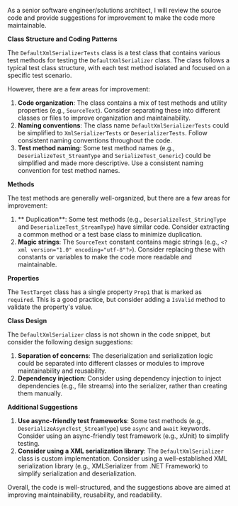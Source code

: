 As a senior software engineer/solutions architect, I will review the source code and provide suggestions for improvement to make the code more maintainable.

**Class Structure and Coding Patterns**

The `DefaultXmlSerializerTests` class is a test class that contains various test methods for testing the `DefaultXmlSerializer` class. The class follows a typical test class structure, with each test method isolated and focused on a specific test scenario.

However, there are a few areas for improvement:

1. **Code organization**: The class contains a mix of test methods and utility properties (e.g., `SourceText`). Consider separating these into different classes or files to improve organization and maintainability.
2. **Naming conventions**: The class name `DefaultXmlSerializerTests` could be simplified to `XmlSerializerTests` or `DeserializerTests`. Follow consistent naming conventions throughout the code.
3. **Test method naming**: Some test method names (e.g., `DeserializeTest_StreamType` and `SerializeTest_Generic`) could be simplified and made more descriptive. Use a consistent naming convention for test method names.

**Methods**

The test methods are generally well-organized, but there are a few areas for improvement:

1. ** Duplication**: Some test methods (e.g., `DeserializeTest_StringType` and `DeserializeTest_StreamType`) have similar code. Consider extracting a common method or a test base class to minimize duplication.
2. **Magic strings**: The `SourceText` constant contains magic strings (e.g., `<?xml version="1.0" encoding="utf-8"?>`). Consider replacing these with constants or variables to make the code more readable and maintainable.

**Properties**

The `TestTarget` class has a single property `Prop1` that is marked as `required`. This is a good practice, but consider adding a `IsValid` method to validate the property's value.

**Class Design**

The `DefaultXmlSerializer` class is not shown in the code snippet, but consider the following design suggestions:

1. **Separation of concerns**: The deserialization and serialization logic could be separated into different classes or modules to improve maintainability and reusability.
2. **Dependency injection**: Consider using dependency injection to inject dependencies (e.g., file streams) into the serializer, rather than creating them manually.

**Additional Suggestions**

1. **Use async-friendly test frameworks**: Some test methods (e.g., `DeserializeAsyncTest_StreamType`) use `async` and `await` keywords. Consider using an async-friendly test framework (e.g., xUnit) to simplify testing.
2. **Consider using a XML serialization library**: The `DefaultXmlSerializer` class is custom implementation. Consider using a well-established XML serialization library (e.g., XMLSerializer from .NET Framework) to simplify serialization and deserialization.

Overall, the code is well-structured, and the suggestions above are aimed at improving maintainability, reusability, and readability.